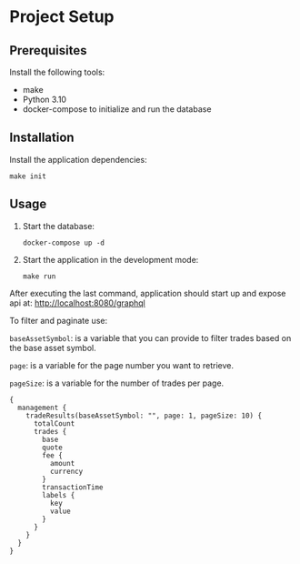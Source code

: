 # Project Setup

## Prerequisites
Install the following tools:
- make
- Python 3.10
- docker-compose to initialize and run the database

## Installation

Install the application dependencies:
```shell
make init
```

## Usage

1. Start the database:
    ```shell
    docker-compose up -d
    ```

2. Start the application in the development mode:
    ```shell
    make run
    ```

After executing the last command, application should start up and expose api at: <http://localhost:8080/graphql>

To filter and paginate use:

`baseAssetSymbol`: is a variable that you can provide to filter trades based on the base asset symbol.

`page`: is a variable for the page number you want to retrieve.

`pageSize`: is a variable for the number of trades per page.

```
{
  management {
    tradeResults(baseAssetSymbol: "", page: 1, pageSize: 10) {
      totalCount
      trades {
        base
        quote
        fee {
          amount
          currency
        }
        transactionTime
        labels {
          key
          value
        }
      }
    }
  }
}
```


